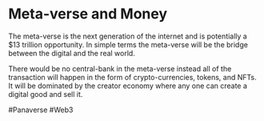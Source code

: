 # Meta-verse and Money
The meta-verse is the next generation of the internet and is potentially a $13 trillion opportunity. In simple terms the meta-verse will be the bridge between the digital and the real world.

There would be no central-bank in the meta-verse instead all of the transaction will happen in the form of crypto-currencies, tokens, and NFTs. It will be dominated by the creator economy where any one can create a digital good and sell it.

#Panaverse #Web3 
